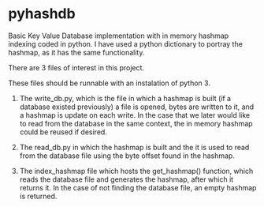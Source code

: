 # pyhashdb
Basic Key Value Database implementation with in memory hashmap indexing coded in python. I have used a python dictionary to portray the hashmap, as it has the same functionality.

There are 3 files of interest in this project.

These files should be runnable with an instalation of python 3.

1. The write_db.py, which is the file in which a hashmap is built (if a database existed previously) a file is opened, bytes are written to it, and a hashmap is update on each write. In the case that we later would like to read from the database in the same context, the in memory hashmap could be reused if desired.

2. The read_db.py in which the hashmap is built and the it is used to read from the database file using the byte offset found in the hashmap.

3. The index_hashmap file which hosts the get_hashmap() function, which reads the database file and generates the hashmap, after which it returns it. In the case of not finding the database file, an empty hashmap is returned.
